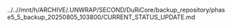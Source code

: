 ../..//mnt/h/ARCHIVE/.UNWRAP/SECOND/DuRiCore/backup_repository/phase5_5_backup_20250805_103800/CURRENT_STATUS_UPDATE.md